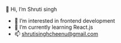  👋 Hi, I’m Shruti singh
- 👀 I’m interested in frontend development
- 🌱 I’m currently learning React.js
- 📫 shrutisinghcheenu@gmail.com

<!---
shruti-18-a/shruti-18-a is a ✨ special ✨ repository because its `README.md` (textutilsLearn) appears on your GitHub profile.
You can click the Preview link to take a look at your changes.
--->
